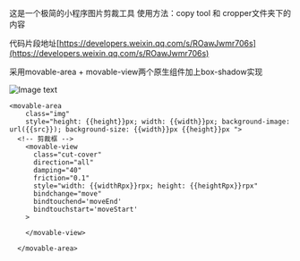 这是一个极简的小程序图片剪裁工具
使用方法：copy tool 和 cropper文件夹下的内容

代码片段地址[https://developers.weixin.qq.com/s/ROawJwmr706s](https://developers.weixin.qq.com/s/ROawJwmr706s)

采用movable-area + movable-view两个原生组件加上box-shadow实现

![Image text](https://horizon-mall-test.oss-cn-hzfinance.aliyuncs.com/lottery-mini-test/155133658370951558.png)
```
<movable-area 
    class="img"
    style="height: {{height}}px; width: {{width}}px; background-image: url({{src}}); background-size: {{width}}px {{height}}px ">
  <!-- 剪裁框 -->
    <movable-view
      class="cut-cover"
      direction="all"
      damping="40"
      friction="0.1"
      style="width: {{widthRpx}}rpx; height: {{heightRpx}}rpx"
      bindchange="move"
      bindtouchend='moveEnd'
      bindtouchstart='moveStart'
    >
    
    </movable-view>
    
  </movable-area>
```



